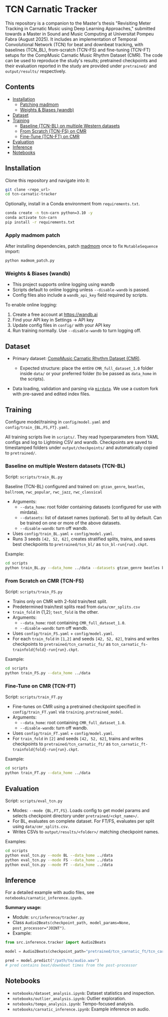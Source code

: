 # TCN Carnatic Tracker

This repository is a companion to the Master's thesis "Revisiting Meter Tracking in Carnatic Music using Deep Learning Approaches," submitted towards a Master in Sound and Music Computing at Universitat Pompeu Fabra (August 2025). It includes an implementation of Temporal Convolutional Network (TCN) for beat and downbeat tracking, with baselines (TCN_BL), from-scratch (TCN-FS) and fine-tuning (TCN-FT) setups for the CompMusic Carnatic Music Rhythm Dataset (CMR). The code can be used to reproduce the study's results; pretrained checkpoints and their evaluation reported in the study are provided under `pretrained/` and `output/results/` respectively.

## Contents
- [Installation](#installation)
  - [Patching madmom](#apply-madmom-patch)
  - [Weights & Biases (wandb)](#weights--biases-wandb)
- [Dataset](#dataset)
- [Training](#training)
  - [Baseline (TCN-BL) on multiple Western datasets](#baseline-on-multiple-western-datasets-tcn-bl)
  - [From Scratch (TCN-FS) on CMR](#from-scratch-on-cmr-tcn-fs)
  - [Fine-Tune (TCN-FT) on CMR](#fine-tune-on-cmr-tcn-ft)
- [Evaluation](#evaluation)
- [Inference](#inference)
- [Notebooks](#notebooks)

## Installation

Clone this repository and navigate into it:

```bash
git clone <repo_url>
cd tcn-carnatic-tracker
```

Optionally, install in a Conda environment from `requirements.txt`.

```bash
conda create -n tcn-carn python=3.10 -y
conda activate tcn-carn
pip install -r requirements.txt
```

### Apply madmom patch
After installing dependencies, patch [madmom](https://github.com/CPJKU/madmom) once to fix `MutableSequence` import:

```bash
python madmom_patch.py
```

### Weights & Biases (wandb)
- This project supports online logging using wandb
- Scripts default to online logging unless `--disable-wandb` is passed.
- Config files also include a `wandb_api_key` field required by scripts.

To enable online logging:
1. Create a free account at https://wandb.ai
2. Find your API key in Settings → API key
3. Update config files in `config/` with your API key
4. Run training normally. Use `--disable-wandb` to turn logging off.

## Dataset

- Primary dataset: [CompMusic Carnatic Rhythm Dataset (CMR)](https://zenodo.org/records/1264394#.WyeLDByxXMU).
    - Expected structure: place the entire `CMR_full_dataset_1.0` folder inside `data/` or your preferred folder (to be passed as `data_home` in the scripts).

- Data loading, validation and parsing via [`mirdata`](https://mirdata.readthedocs.io/en/stable/). We use a custom fork with pre-saved and edited index files. 

## Training

Configure model/training in `config/model.yaml` and `config/train_{BL,FS,FT}.yaml`.

All training scripts live in `scripts/`. They read hyperparameters from YAML configs and log to Lightning CSV and wandb. Checkpoints are saved to timestamped folders under `output/checkpoints/` and automatically copied to `pretrained/`.

### Baseline on multiple Western datasets (TCN-BL)
Script: `scripts/train_BL.py`

Baseline (TCN-BL) configured and trained on: `gtzan_genre`, `beatles`, `ballroom`, `rwc_popular`, `rwc_jazz`, `rwc_classical`

- Arguments:
  - `--data_home`: root folder containing datasets (configured for use with mirdata).
  - `--datasets`: list of dataset names (optional). Set to all by default. Can be trained on one or more of the above datasets.
  - `--disable-wandb`: turn off wandb.
- Uses `config/train_BL.yaml` + `config/model.yaml`.
- Runs 3 seeds `[42, 52, 62]`, creates stratified splits, trains, and saves best checkpoints to `pretrained/tcn_bl/` as `tcn_bl-run{run}.ckpt`.

Example:
```bash
cd scripts
python train_BL.py --data_home ../data --datasets gtzan_genre beatles ballroom rwc_popular rwc_jazz rwc_classical
```

### From Scratch on CMR (TCN-FS)
Script: `scripts/train_FS.py`

- Trains only on CMR with 2-fold train/test split.
- Predetermined train/test splits read from `data/cmr_splits.csv`
- `train_fold` in {1,2}; `test_fold` is the other.
- Arguments:
  - `--data_home`: root containing `CMR_full_dataset_1.0`.
  - `--disable-wandb`: turn off wandb.
- Uses `config/train_FS.yaml` + `config/model.yaml`.
- For each `train_fold` in `[1,2]` and seeds `[42, 52, 62]`, trains and writes checkpoints to `pretrained/tcn_carnatic_fs/` as `tcn_carnatic_fs-trainfold{fold}-run{run}.ckpt`.

Example:
```bash
cd scripts
python train_FS.py --data_home ../data
```

### Fine-Tune on CMR (TCN-FT)
Script: `scripts/train_FT.py`

- Fine-tunes on CMR using a pretrained checkpoint specified in `config/train_FT.yaml` via `training.pretrained_model`.
- Arguments:
  - `--data_home`: root containing `CMR_full_dataset_1.0`.
  - `--disable-wandb`: turn off wandb.
- Uses `config/train_FT.yaml` + `config/model.yaml`.
- For `train_fold` in `[2]` and seeds `[42, 52, 62]`, trains and writes checkpoints to `pretrained/tcn_carnatic_ft/` as `tcn_carnatic_ft-trainfold{fold}-run{run}.ckpt`.

Example:
```bash
cd scripts
python train_FT.py --data_home ../data
```

## Evaluation

Script: `scripts/eval_tcn.py`

- Modes: `--mode {BL,FT,FS}`. Loads config to get model params and selects checkpoint directory under `pretrained/<ckpt_name>/`.
- For BL, evaluates on complete dataset. For FT/FS, evaluates per split using `data/cmr_splits.csv`.
- Writes CSVs to `output/results/<folder>/` matching checkpoint names.

Examples:
```bash
cd scripts
python eval_tcn.py --mode BL --data_home ../data
python eval_tcn.py --mode FS --data_home ../data
python eval_tcn.py --mode FT --data_home ../data
```

## Inference

For a detailed example with audio files, see `notebooks/carnatic_inference.ipynb`.

**Summary usage:**
- Module: `src/inference/tracker.py`
- Class `Audio2Beats(checkpoint_path, model_params=None, post_processor="JOINT")`.
- Example:
```python
from src.inference.tracker import Audio2Beats

model = Audio2Beats(checkpoint_path="pretrained/tcn_carnatic_ft/tcn_carnatic_ft-trainfold2-run1.ckpt")

pred = model.predict("/path/to/audio.wav")
# pred contains beat/downbeat times from the post-processor
```

## Notebooks

- `notebooks/dataset_analysis.ipynb`: Dataset statistics and inspection.
- `notebooks/outlier_analysis.ipynb`: Outlier exploration.
- `notebooks/tempo_analysis.ipynb`: Tempo-focused analysis.
- `notebooks/carnatic_inference.ipynb`: Example inference on audio.